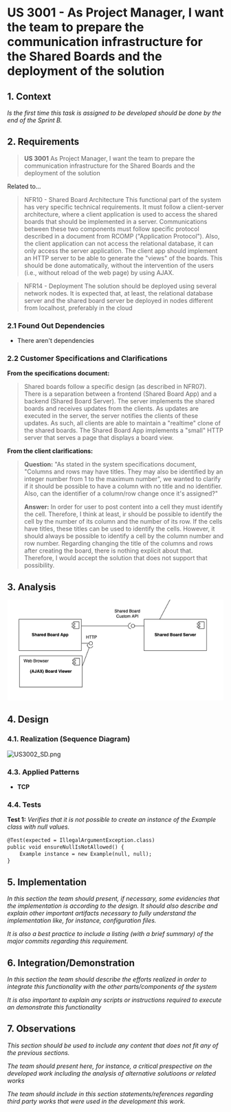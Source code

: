 # US 3001 - As Project Manager, I want the team to prepare the communication infrastructure for the Shared Boards and the deployment of the solution

## 1. Context

*Is the first time this task is assigned to be developed should be done by the end of the Sprint B.*

## 2. Requirements

> **US 3001** As Project Manager, I want the team to prepare the communication infrastructure for the Shared Boards and the deployment of the solution

Related to...
> NFR10 - Shared Board Architecture This functional part of the system has very
specific technical requirements. It must follow a client-server architecture, where a
client application is used to access the shared boards that should be implemented in
a server. Communications between these two components must follow specific protocol 
described in a document from RCOMP ("Application Protocol"). Also, the client application 
can not access the relational database, it can only access the server application. The
client app should implement an HTTP server to be able to generate the "views" of the
boards. This should be done automatically, without the intervention of the users (i.e.,
without reload of the web page) by using AJAX.

> NFR14 - Deployment The solution should be deployed using several network nodes.
It is expected that, at least, the relational database server and the shared board server be
deployed in nodes different from localhost, preferably in the cloud

### 2.1 Found Out Dependencies

* There aren't dependencies

### 2.2 Customer Specifications and Clarifications

**From the specifications document:**
 
> Shared boards follow a specific design (as described in NFR07). There is a separation between
> a frontend (Shared Board App) and a backend (Shared Board Server). The server implements
> the shared boards and receives updates from the clients. 
> As updates are executed in the server, the server notifies the clients of these updates. 
> As such, all clients are able to maintain a "realtime" clone of the shared boards. 
> The Shared Board App implements a "small" HTTP server that serves a page that displays a board view.

**From the client clarifications:**
> **Question:** "As stated in the system specifications document, "Columns and rows may have titles. They may also be
> identified by an integer number from 1 to the maximum number", we wanted to clarify if it should be possible to have a
> column with no title and no identifier. Also, can the identifier of a column/row change once it's assigned?"
>
> **Answer:** In order for user to post content into a cell they must identify the cell. Therefore, I think at least, ir
> should be possible to identify the cell by the number of its column and the number of its row. If the cells have titles,
> these titles can be used to identify the cells. However, it should always be possible to identify a cell by the column
> number and row number. Regarding changing the title of the columns and rows after creating the board, there is nothing
> explicit about that. Therefore, I would accept the solution that does not support that possibility.

## 3. Analysis

![img.png](App_Server_Modules.png)

## 4. Design

### 4.1. Realization (Sequence Diagram)

![US3002_SD.png](US3002_SD.png "Sequence Diagram")

### 4.3. Applied Patterns

* **TCP**

### 4.4. Tests

**Test 1:** *Verifies that it is not possible to create an instance of the Example class with null values.*

```
@Test(expected = IllegalArgumentException.class)
public void ensureNullIsNotAllowed() {
	Example instance = new Example(null, null);
}
````

## 5. Implementation

*In this section the team should present, if necessary, some evidencies that the implementation is according to the
design. It should also describe and explain other important artifacts necessary to fully understand the implementation
like, for instance, configuration files.*

*It is also a best practice to include a listing (with a brief summary) of the major commits regarding this
requirement.*

## 6. Integration/Demonstration

*In this section the team should describe the efforts realized in order to integrate this functionality with the other
parts/components of the system*

*It is also important to explain any scripts or instructions required to execute an demonstrate this functionality*

## 7. Observations

*This section should be used to include any content that does not fit any of the previous sections.*

*The team should present here, for instance, a critical prespective on the developed work including the analysis of
alternative solutioons or related works*

*The team should include in this section statements/references regarding third party works that were used in the
development this work.*